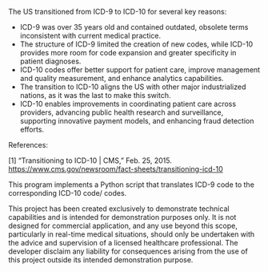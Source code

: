 The US transitioned from ICD-9 to ICD-10 for several key reasons:

* ICD-9 was over 35 years old and contained outdated, obsolete terms inconsistent with current medical practice.
* The structure of ICD-9 limited the creation of new codes, while ICD-10 provides more room for code expansion and greater specificity in patient diagnoses.
* ICD-10 codes offer better support for patient care, improve management and quality measurement, and enhance analytics capabilities.
* The transition to ICD-10 aligns the US with other major industrialized nations, as it was the last to make this switch.
* ICD-10 enables improvements in coordinating patient care across providers, advancing public health research and surveillance, supporting innovative payment models, and enhancing fraud detection efforts.

References:


[1] “Transitioning to ICD-10 | CMS,” Feb. 25, 2015. https://www.cms.gov/newsroom/fact-sheets/transitioning-icd-10

This program implements a Python script that translates ICD-9 code to the corresponding ICD-10 code/ codes.

This project has been created exclusively to demonstrate technical capabilities and is intended for demonstration purposes only. 
It is not designed for commercial application, and any use beyond this scope, particularly in real-time medical situations, 
should only be undertaken with the advice and supervision of a licensed healthcare professional.
The developer disclaim any liability for consequences arising from the use of this project outside its intended demonstration purpose.
